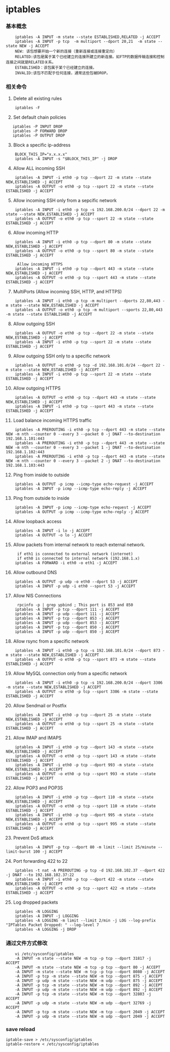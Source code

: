 iptables
=========
### 基本概念
```
	iptables -A INPUT -m state --state ESTABLISHED,RELATED -j ACCEPT
	iptables -A INPUT -p tcp  -m multiport --dport 20,21  -m state --state NEW -j ACCEPT
	NEW: 该包想要开始一个新的连接（重新连接或连接重定向）
	RELATED:该包是属于某个已经建立的连接所建立的新连接。如FTP的数据传输连接和控制连接之间就是RELATED关系。
	ESTABLISHED：该包属于某个已经建立的连接。
	INVALID:该包不匹配于任何连接，通常这些包被DROP。
```
### 相关命令

 1. Delete all existing rules
```
	iptables -F
```
 2. Set default chain policies
 ```
	iptables -P INPUT DROP
	iptables -P FORWARD DROP
	iptables -P OUTPUT DROP
```
 3. Block a specific ip-address
```
	BLOCK_THIS_IP="x.x.x.x"
	iptables -A INPUT -s "$BLOCK_THIS_IP" -j DROP
```
 4. Allow ALL incoming SSH
```
	iptables -A INPUT -i eth0 -p tcp --dport 22 -m state --state NEW,ESTABLISHED -j ACCEPT
	iptables -A OUTPUT -o eth0 -p tcp --sport 22 -m state --state ESTABLISHED -j ACCEPT
```
 5. Allow incoming SSH only from a sepcific network
```
	iptables -A INPUT -i eth0 -p tcp -s 192.168.200.0/24 --dport 22 -m state --state NEW,ESTABLISHED -j ACCEPT
	iptables -A OUTPUT -o eth0 -p tcp --sport 22 -m state --state ESTABLISHED -j ACCEPT
```
 6. Allow incoming HTTP
```
	iptables -A INPUT -i eth0 -p tcp --dport 80 -m state --state NEW,ESTABLISHED -j ACCEPT
	iptables -A OUTPUT -o eth0 -p tcp --sport 80 -m state --state ESTABLISHED -j ACCEPT

	 Allow incoming HTTPS
	iptables -A INPUT -i eth0 -p tcp --dport 443 -m state --state NEW,ESTABLISHED -j ACCEPT
	iptables -A OUTPUT -o eth0 -p tcp --sport 443 -m state --state ESTABLISHED -j ACCEPT
```
 7. MultiPorts (Allow incoming SSH, HTTP, and HTTPS)
```
	iptables -A INPUT -i eth0 -p tcp -m multiport --dports 22,80,443 -m state --state NEW,ESTABLISHED -j ACCEPT
	iptables -A OUTPUT -o eth0 -p tcp -m multiport --sports 22,80,443 -m state --state ESTABLISHED -j ACCEPT
```
 8. Allow outgoing SSH
```
	iptables -A OUTPUT -o eth0 -p tcp --dport 22 -m state --state NEW,ESTABLISHED -j ACCEPT
	iptables -A INPUT -i eth0 -p tcp --sport 22 -m state --state ESTABLISHED -j ACCEPT
```
 9. Allow outgoing SSH only to a specific network
```
	iptables -A OUTPUT -o eth0 -p tcp -d 192.168.101.0/24 --dport 22 -m state --state NEW,ESTABLISHED -j ACCEPT
	iptables -A INPUT -i eth0 -p tcp --sport 22 -m state --state ESTABLISHED -j ACCEPT
```
 10. Allow outgoing HTTPS
```
	iptables -A OUTPUT -o eth0 -p tcp --dport 443 -m state --state NEW,ESTABLISHED -j ACCEPT
	iptables -A INPUT -i eth0 -p tcp --sport 443 -m state --state ESTABLISHED -j ACCEPT
```
 11. Load balance incoming HTTPS traffic
```
	iptables -A PREROUTING -i eth0 -p tcp --dport 443 -m state --state NEW -m nth --counter 0 --every 3 --packet 0 -j DNAT --to-destination 192.168.1.101:443
	iptables -A PREROUTING -i eth0 -p tcp --dport 443 -m state --state NEW -m nth --counter 0 --every 3 --packet 1 -j DNAT --to-destination 192.168.1.102:443
	iptables -A PREROUTING -i eth0 -p tcp --dport 443 -m state --state NEW -m nth --counter 0 --every 3 --packet 2 -j DNAT --to-destination 192.168.1.103:443
```
 12. Ping from inside to outside
```
	iptables -A OUTPUT -p icmp --icmp-type echo-request -j ACCEPT
	iptables -A INPUT -p icmp --icmp-type echo-reply -j ACCEPT
```
 13. Ping from outside to inside
```
	iptables -A INPUT -p icmp --icmp-type echo-request -j ACCEPT
	iptables -A OUTPUT -p icmp --icmp-type echo-reply -j ACCEPT
```
 14. Allow loopback access
```
	iptables -A INPUT -i lo -j ACCEPT
	iptables -A OUTPUT -o lo -j ACCEPT
```
 15. Allow packets from internal network to reach external network.
```
	 if eth1 is connected to external network (internet)
	 if eth0 is connected to internal network (192.168.1.x)
	iptables -A FORWARD -i eth0 -o eth1 -j ACCEPT
```
 16. Allow outbound DNS
```
	iptables -A OUTPUT -p udp -o eth0 --dport 53 -j ACCEPT
	iptables -A INPUT -p udp -i eth0 --sport 53 -j ACCEPT
```
 17. Allow NIS Connections
```
	 rpcinfo -p | grep ypbind ; This port is 853 and 850
	iptables -A INPUT -p tcp --dport 111 -j ACCEPT
	iptables -A INPUT -p udp --dport 111 -j ACCEPT
	iptables -A INPUT -p tcp --dport 853 -j ACCEPT
	iptables -A INPUT -p udp --dport 853 -j ACCEPT
	iptables -A INPUT -p tcp --dport 850 -j ACCEPT
	iptables -A INPUT -p udp --dport 850 -j ACCEPT
```
 18. Allow rsync from a specific network
```
	iptables -A INPUT -i eth0 -p tcp -s 192.168.101.0/24 --dport 873 -m state --state NEW,ESTABLISHED -j ACCEPT
	iptables -A OUTPUT -o eth0 -p tcp --sport 873 -m state --state ESTABLISHED -j ACCEPT
```
 19. Allow MySQL connection only from a specific network
```
	iptables -A INPUT -i eth0 -p tcp -s 192.168.200.0/24 --dport 3306 -m state --state NEW,ESTABLISHED -j ACCEPT
	iptables -A OUTPUT -o eth0 -p tcp --sport 3306 -m state --state ESTABLISHED -j ACCEPT
```
 20. Allow Sendmail or Postfix
```
	iptables -A INPUT -i eth0 -p tcp --dport 25 -m state --state NEW,ESTABLISHED -j ACCEPT
	iptables -A OUTPUT -o eth0 -p tcp --sport 25 -m state --state ESTABLISHED -j ACCEPT
```
 21. Allow IMAP and IMAPS
```
	iptables -A INPUT -i eth0 -p tcp --dport 143 -m state --state NEW,ESTABLISHED -j ACCEPT
	iptables -A OUTPUT -o eth0 -p tcp --sport 143 -m state --state ESTABLISHED -j ACCEPT
	iptables -A INPUT -i eth0 -p tcp --dport 993 -m state --state NEW,ESTABLISHED -j ACCEPT
	iptables -A OUTPUT -o eth0 -p tcp --sport 993 -m state --state ESTABLISHED -j ACCEPT
```
 22. Allow POP3 and POP3S
```
	iptables -A INPUT -i eth0 -p tcp --dport 110 -m state --state NEW,ESTABLISHED -j ACCEPT
	iptables -A OUTPUT -o eth0 -p tcp --sport 110 -m state --state ESTABLISHED -j ACCEPT
	iptables -A INPUT -i eth0 -p tcp --dport 995 -m state --state NEW,ESTABLISHED -j ACCEPT
	iptables -A OUTPUT -o eth0 -p tcp --sport 995 -m state --state ESTABLISHED -j ACCEPT
```
 23. Prevent DoS attack
```
	iptables -A INPUT -p tcp --dport 80 -m limit --limit 25/minute --limit-burst 100 -j ACCEPT
```
 24. Port forwarding 422 to 22
```
	iptables -t nat -A PREROUTING -p tcp -d 192.168.102.37 --dport 422 -j DNAT --to 192.168.102.37:22
	iptables -A INPUT -i eth0 -p tcp --dport 422 -m state --state NEW,ESTABLISHED -j ACCEPT
	iptables -A OUTPUT -o eth0 -p tcp --sport 422 -m state --state ESTABLISHED -j ACCEPT
```
 25. Log dropped packets
```
	iptables -N LOGGING
	iptables -A INPUT -j LOGGING
	iptables -A LOGGING -m limit --limit 2/min -j LOG --log-prefix "IPTables Packet Dropped: " --log-level 7
	iptables -A LOGGING -j DROP
```

### 通过文件方式修改
```
	vi /etc/sysconfig/iptables
	-A INPUT -m state --state NEW -m tcp -p tcp --dport 31817 -j ACCEPT
	-A INPUT -m state --state NEW -m tcp -p tcp --dport 80 -j ACCEPT
	-A INPUT -m state --state NEW -m tcp -p tcp --dport 8080 -j ACCEPT
	-A INPUT -p tcp -m state --state NEW -m tcp --dport 875 -j ACCEPT
	-A INPUT -p udp -m state --state NEW -m udp --dport 875 -j ACCEPT
	-A INPUT -p tcp -m state --state NEW -m tcp --dport 892 -j ACCEPT
	-A INPUT -p udp -m state --state NEW -m udp --dport 892 -j ACCEPT
	-A INPUT -p tcp -m state --state NEW -m tcp --dport 32803 -j ACCEPT
	-A INPUT -p udp -m state --state NEW -m udp --dport 32769 -j ACCEPT
	-A INPUT -p tcp -m state --state NEW -m tcp --dport 2049 -j ACCEPT
	-A INPUT -p udp -m state --state NEW -m udp --dport 2049 -j ACCEPT
```
### save reload
	iptable-save > /etc/sysconfig/iptables
	iptable-restore < /etc/sysconfig/iptables

